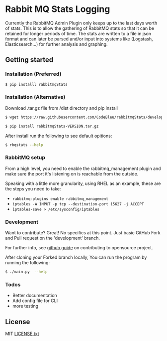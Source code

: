 # Rabbit MQ Stats Logging

Currently the RabbitMQ Admin Plugin only keeps up to the last days worth of stats.  This is to allow the gathering of RabbitMQ stats so that it can be retained for longer periods of time.  The stats are written to a file in json format and can later be parsed and/or input into systems like (Logstash, Elasticsearch...) for further analysis and graphing.

## Getting started

### Installation (Preferred)

```sh
$ pip installl rabbitmqStats
```

### Installation (Alternative)
Download .tar.gz file from /dist directory and pip install

```sh
$ wget https://raw.githubusercontent.com/CodeBleu/rabbitmqStats/develop/rabbitmqStats-VERSION.tar.gz

$ pip install rabbitmqStats-VERSION.tar.gz
```
After install run the following to see default opitions:

```sh
$ rbqstats --help
```
### RabbitMQ setup
From a high level, you need to enable the rabbitmq_management plugin and make sure the port it's listening on is reachable from the outside.

Speaking with a little more granularity, using RHEL as an example, these are the steps you need to take:
* `rabbitmq-plugins enable rabbitmq_management`
* `iptables -A INPUT -p tcp --destination-port 15627 -j ACCEPT`
* `iptables-save > /etc/sysconfig/iptables`

### Development

Want to contribute? Great!  No specifics at this point.  Just basic GitHub Fork and Pull request on the 'development' branch.

For further info, see [github guide] on contributing to opensource project.

After cloning your Forked branch locally, You can run the program by running the following:

```sh
$ ./main.py  --help
```

### Todos

 - Better documentation
 - Add config file for CLI
 - more testing

License
----

MIT [LICENSE.txt]

[//]: # (These are reference links used in the body of this note and get stripped out when the markdown processor does its job. There is no need to format nicely because it shouldn't be seen. Thanks SO - http://stackoverflow.com/questions/4823468/store-comments-in-markdown-syntax)

   [LICENSE.txt]: <https://github.com/CodeBleu/rabbitmqStats/LICENSE.txt>
   [Github Guide]: <https://guides.github.com/activities/contributing-to-open-source/>
   



